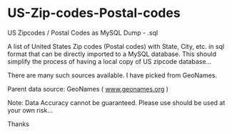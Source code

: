 # US-Zip-codes-Postal-codes
US Zipcodes / Postal Codes as MySQL Dump - .sql

A list of United States Zip codes (Postal codes) with State, City, etc. in sql format that can be directly imported to a MySQL database.
This should simplify the process of having a local copy of US zipcode database...

There are many such sources available. I have picked from GeoNames.

Parent data source: GeoNames ( www.geonames.org )

Note: Data Accuracy cannot be guaranteed. Please use should be used at your own risk...

Thanks
